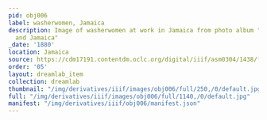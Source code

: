 ```yaml
---
pid: obj006
label: washerwomen, Jamaica
description: Image of washerwomen at work in Jamaica from photo album "Views of Trinidad
  and Jamaica"
_date: '1880'
location: Jamaica
source: https://cdm17191.contentdm.oclc.org/digital/iiif/asm0304/1438/full/full/0/default.jpg
order: '05'
layout: dreamlab_item
collection: dreamlab
thumbnail: "/img/derivatives/iiif/images/obj006/full/250,/0/default.jpg"
full: "/img/derivatives/iiif/images/obj006/full/1140,/0/default.jpg"
manifest: "/img/derivatives/iiif/obj006/manifest.json"
---
```

